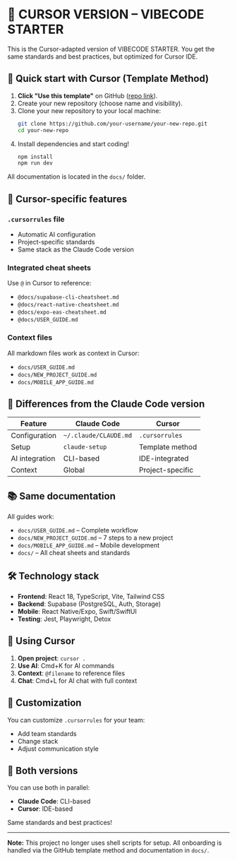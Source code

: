 # 🎯 CURSOR VERSION – VIBECODE STARTER

This is the Cursor-adapted version of VIBECODE STARTER. You get the same standards and best practices, but optimized for Cursor IDE.

## 🚀 Quick start with Cursor (Template Method)

1. **Click "Use this template"** on GitHub ([repo link](https://github.com/runehofstad/vibecode-starter)).
2. Create your new repository (choose name and visibility).
3. Clone your new repository to your local machine:
   ```sh
   git clone https://github.com/your-username/your-new-repo.git
   cd your-new-repo
   ```
4. Install dependencies and start coding!
   ```sh
   npm install
   npm run dev
   ```

All documentation is located in the `docs/` folder.

## 🎯 Cursor-specific features

### `.cursorrules` file
- Automatic AI configuration
- Project-specific standards
- Same stack as the Claude Code version

### Integrated cheat sheets
Use `@` in Cursor to reference:
- `@docs/supabase-cli-cheatsheet.md`
- `@docs/react-native-cheatsheet.md`
- `@docs/expo-eas-cheatsheet.md`
- `@docs/USER_GUIDE.md`

### Context files
All markdown files work as context in Cursor:
- `docs/USER_GUIDE.md`
- `docs/NEW_PROJECT_GUIDE.md`
- `docs/MOBILE_APP_GUIDE.md`

## 🔄 Differences from the Claude Code version

| Feature      | Claude Code | Cursor |
|--------------|-------------|--------|
| Configuration| `~/.claude/CLAUDE.md` | `.cursorrules` |
| Setup        | `claude-setup` | Template method |
| AI integration| CLI-based    | IDE-integrated |
| Context      | Global       | Project-specific |

## 📚 Same documentation

All guides work:
- `docs/USER_GUIDE.md` – Complete workflow
- `docs/NEW_PROJECT_GUIDE.md` – 7 steps to a new project
- `docs/MOBILE_APP_GUIDE.md` – Mobile development
- `docs/` – All cheat sheets and standards

## 🛠️ Technology stack

- **Frontend**: React 18, TypeScript, Vite, Tailwind CSS
- **Backend**: Supabase (PostgreSQL, Auth, Storage)
- **Mobile**: React Native/Expo, Swift/SwiftUI
- **Testing**: Jest, Playwright, Detox

## 🎯 Using Cursor

1. **Open project**: `cursor .`
2. **Use AI**: Cmd+K for AI commands
3. **Context**: `@filename` to reference files
4. **Chat**: Cmd+L for AI chat with full context

## 🔧 Customization

You can customize `.cursorrules` for your team:
- Add team standards
- Change stack
- Adjust communication style

## 🤝 Both versions

You can use both in parallel:
- **Claude Code**: CLI-based
- **Cursor**: IDE-based

Same standards and best practices!

---

**Note:** This project no longer uses shell scripts for setup. All onboarding is handled via the GitHub template method and documentation in `docs/`. 